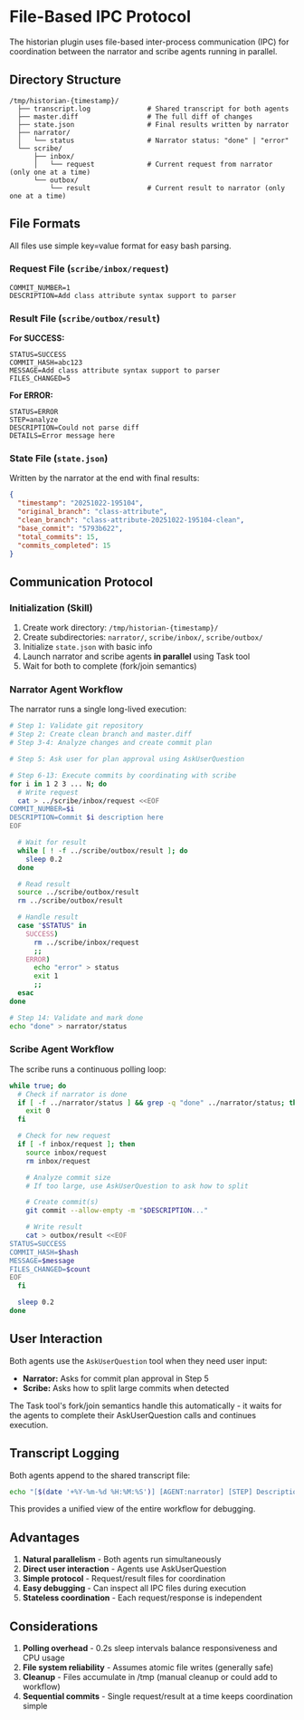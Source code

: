# File-Based IPC Protocol

The historian plugin uses file-based inter-process communication (IPC) for coordination between the narrator and scribe agents running in parallel.

## Directory Structure

```
/tmp/historian-{timestamp}/
  ├── transcript.log              # Shared transcript for both agents
  ├── master.diff                 # The full diff of changes
  ├── state.json                  # Final results written by narrator
  ├── narrator/
  │   └── status                  # Narrator status: "done" | "error"
  └── scribe/
      ├── inbox/
      │   └── request             # Current request from narrator (only one at a time)
      └── outbox/
          └── result              # Current result to narrator (only one at a time)
```

## File Formats

All files use simple key=value format for easy bash parsing.

### Request File (`scribe/inbox/request`)

```
COMMIT_NUMBER=1
DESCRIPTION=Add class attribute syntax support to parser
```

### Result File (`scribe/outbox/result`)

**For SUCCESS:**
```
STATUS=SUCCESS
COMMIT_HASH=abc123
MESSAGE=Add class attribute syntax support to parser
FILES_CHANGED=5
```

**For ERROR:**
```
STATUS=ERROR
STEP=analyze
DESCRIPTION=Could not parse diff
DETAILS=Error message here
```

### State File (`state.json`)

Written by the narrator at the end with final results:

```json
{
  "timestamp": "20251022-195104",
  "original_branch": "class-attribute",
  "clean_branch": "class-attribute-20251022-195104-clean",
  "base_commit": "5793b622",
  "total_commits": 15,
  "commits_completed": 15
}
```

## Communication Protocol

### Initialization (Skill)

1. Create work directory: `/tmp/historian-{timestamp}/`
2. Create subdirectories: `narrator/`, `scribe/inbox/`, `scribe/outbox/`
3. Initialize `state.json` with basic info
4. Launch narrator and scribe agents **in parallel** using Task tool
5. Wait for both to complete (fork/join semantics)

### Narrator Agent Workflow

The narrator runs a single long-lived execution:

```bash
# Step 1: Validate git repository
# Step 2: Create clean branch and master.diff
# Step 3-4: Analyze changes and create commit plan

# Step 5: Ask user for plan approval using AskUserQuestion

# Step 6-13: Execute commits by coordinating with scribe
for i in 1 2 3 ... N; do
  # Write request
  cat > ../scribe/inbox/request <<EOF
COMMIT_NUMBER=$i
DESCRIPTION=Commit $i description here
EOF

  # Wait for result
  while [ ! -f ../scribe/outbox/result ]; do
    sleep 0.2
  done

  # Read result
  source ../scribe/outbox/result
  rm ../scribe/outbox/result

  # Handle result
  case "$STATUS" in
    SUCCESS)
      rm ../scribe/inbox/request
      ;;
    ERROR)
      echo "error" > status
      exit 1
      ;;
  esac
done

# Step 14: Validate and mark done
echo "done" > narrator/status
```

### Scribe Agent Workflow

The scribe runs a continuous polling loop:

```bash
while true; do
  # Check if narrator is done
  if [ -f ../narrator/status ] && grep -q "done" ../narrator/status; then
    exit 0
  fi

  # Check for new request
  if [ -f inbox/request ]; then
    source inbox/request
    rm inbox/request

    # Analyze commit size
    # If too large, use AskUserQuestion to ask how to split

    # Create commit(s)
    git commit --allow-empty -m "$DESCRIPTION..."

    # Write result
    cat > outbox/result <<EOF
STATUS=SUCCESS
COMMIT_HASH=$hash
MESSAGE=$message
FILES_CHANGED=$count
EOF
  fi

  sleep 0.2
done
```

## User Interaction

Both agents use the `AskUserQuestion` tool when they need user input:

- **Narrator:** Asks for commit plan approval in Step 5
- **Scribe:** Asks how to split large commits when detected

The Task tool's fork/join semantics handle this automatically - it waits for the agents to complete their AskUserQuestion calls and continues execution.

## Transcript Logging

Both agents append to the shared transcript file:

```bash
echo "[$(date '+%Y-%m-%d %H:%M:%S')] [AGENT:narrator] [STEP] Description" >> ../transcript.log
```

This provides a unified view of the entire workflow for debugging.

## Advantages

1. **Natural parallelism** - Both agents run simultaneously
2. **Direct user interaction** - Agents use AskUserQuestion
3. **Simple protocol** - Request/result files for coordination
4. **Easy debugging** - Can inspect all IPC files during execution
5. **Stateless coordination** - Each request/response is independent

## Considerations

1. **Polling overhead** - 0.2s sleep intervals balance responsiveness and CPU usage
2. **File system reliability** - Assumes atomic file writes (generally safe)
3. **Cleanup** - Files accumulate in /tmp (manual cleanup or could add to workflow)
4. **Sequential commits** - Single request/result at a time keeps coordination simple
